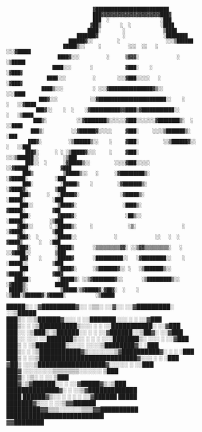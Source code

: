                                                                                                     
                                                                                                    
                                                                                                    
                                    ▓███████████████████████████                                    
                                    ███▓▓▓▓▓▓▓▓▓▓▓▓▓▓▓▓▓▓▓▓▓▓███▓                                   
                                    ███  ░                   ░███                                   
                                   ▓██▒       ░  ░           ░████                                  
                                  ████░        ░              ▒████                                 
                              ███████▓         ░              ░████████                             
                           ██████▓░░         ░                 ░░░▒██████                           
                         █████▒░░     ░          ░░░  ░░   ░       ░░░▓█████                        
                       ████▓░░░          ░      ▒▓▓▓░              ░   ░▒█████                      
                     ████░░░       ░            ▓███░    ░                ░▓███▓                    
                   ████░░░          ░        ░░░▓███░░░░░   ░               ░▓███▓                  
                 ████▒░░░           ░ ░░░▓████████████████▓▒░░              ░░░████                 
                ███▓░░░            ░░▓█████████████████████████░░    ░    ░   ░░▓████               
               ███▓░░    ░  ░    ░▓███████████▓▓████▒▓████████████░░        ░   ░▒████              
              ███▒░           ░░▓████████▒░░░░░░▓███░░░░░░░▓████████▒░  ░        ░░████             
             ███▒░          ░░▓██████▓░░░░░     ▓███░     ░░░░▒███████▒░           ░███             
            ███▓░          ░▒██████▒░░    ░     ▓███░         ░░▒██████▓░░     ░   ░░███            
           ███▓░      ░ ░ ░▒█████▓░░░     ░     ▓███░          ░░░▒██████░░         ░▒███           
           ███░░  ░      ░▓█████▒░░         ░░░░▓███░░░░░         ░░▓█████░           ▓███          
          ███▒           ▒█████▒░░   ░      ░▓█████████▒░           ░▓█████░          ░███          
          ███░          ░█████▒    ░         ░▓███████▒░             ░▓████▓░          ▒███         
         ███▒      ░   ░█████▓░               ░▓█████▒░               ░█████░          ░███         
         ███░░         ▒████▓░                 ░████▒░                 ▓█████░          ▓██         
         ███░          ▓████▓░                  ░██▒░░                 ░█████░         ░▒███        
        ▓██▓░░      ░ ░█████▒░     ░             ░▒░                 ░ ░▓████░          ▒███        
        ▓██▓░  ░      ░█████░░              ░              ░░   ░  ░    ▓████▒      ░   ░███        
        ▓██▓░         ░█████▒       ░▒▒▒▒▒▒▒▒▒▓▓░ ░░▒▓▓▒▒▒▒▒▒▒▒▒░   ░ ░░▓████░░         ▒███        
         ██▓    ░     ░█████▓       ░██████████░░   ░▓█████████░░    ░ ░█████░░         ▒███        
         ███           ▒████▓░      ░▒███████▓░░ ░   ░▒███████▒░░      ▒█████░          ▓██▓        
       █████░          ░█████▒░ ░░▒▓████████▓░░       ░▒█████████▒░░  ░▓████▒░          █████       
     █████▒░            ▒█████░▒▓█████▓░▓██▓░  ░    ░  ░▒███░▒██████▓░▓█████░           ░▒█████     
   █████▒░              ░▓█████████▓░░  ░▒▒░            ░░▓░░  ░░▓█████████░             ░░▒█████   
    ███▒░              ░░▒██████▓░░░                            ░ ░░███████░░░  ░     ░    ░░▓███   
     ███▒░   ░       ░▒██████████▒░░░     ░        ░             ░░███████████░           ░░▓███    
      ███░░          ░▒███▒░▒██████░░           ░        ░     ░░▓██████░░▒██▓░          ░░▓███     
       ███░░           ░░░  ░░███████▒░░  ░ ░     ░         ░░░███████▒░   ░░░    ░     ░░▓███      
        ███▒      ░           ░▒████████▒░░░░          ░░░░▒████████▓░                  ░███        
         ███▒░            ░     ░▒███████████▓▒░░░░░░░▒▓██████████▓░ ░      ░          ░███         
          ███▒                ░   ░░▒██████████████████████████▓░░░            ░   ░  ░███          
           ▓██▒                      ░░░▒██████████████████▓░░░░░     ░             ░░███           
            ███▓                       ░░░░░░░░▒▒▒▒▒▒▒░░░░░░                        ▒███            
             ███▓░     ░▒░                          ░                     ░░       ▒███             
              ███▓░▒▓██████░░                                     ░    ░░▓█████▓▒░▒███              
               ██████████████▓░   ░                                 ░░▒▓█████████████               
                ████      ██████▓▒░░  ░         ░ ░        ░     ░░▓██████     █████                
                             ███████▓▒░░   ░                ░░▒▓▓██████                             
                                 █████████▓▓▒▒▒░░░░░░▒▒▒▓▓██████████                                
                                     ██████████████████████████                                     
                                             ▓▓████████                                             
                                                                                                    
                                                                                                    
                                                                                                    
